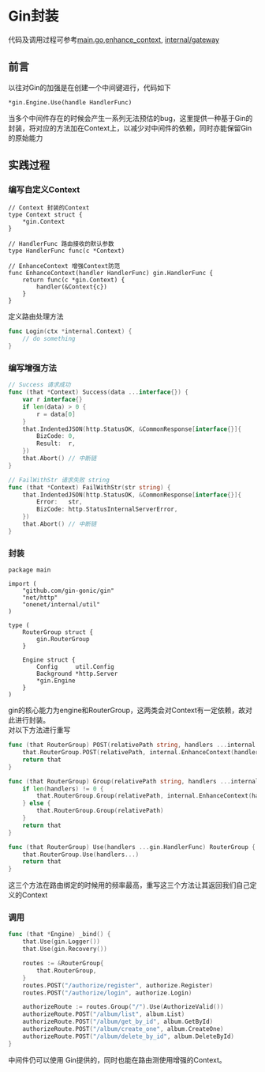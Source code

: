Gin封装
===
代码及调用过程可参考[main.go](main.go),[enhance_context](internal/enhance_context.go), [internal/gateway](internal/gateway)
## 前言

以往对Gin的加强是在创建一个中间键进行，代码如下
```
*gin.Engine.Use(handle HandlerFunc)
```
当多个中间件存在的时候会产生一系列无法预估的bug，这里提供一种基于Gin的封装，将对应的方法加在Context上，以减少对中间件的依赖，同时亦能保留Gin的原始能力

## 实践过程
### 编写自定义Context
```golang
// Context 封装的Context
type Context struct {
	*gin.Context
}

// HandlerFunc 路由接收的默认参数
type HandlerFunc func(c *Context)

// EnhanceContext 增强Context防范
func EnhanceContext(handler HandlerFunc) gin.HandlerFunc {
	return func(c *gin.Context) {
		handler(&Context{c})
	}
}
```
定义路由处理方法
```go
func Login(ctx *internal.Context) {
    // do something
}
```

### 编写增强方法
```go
// Success 请求成功
func (that *Context) Success(data ...interface{}) {
	var r interface{}
	if len(data) > 0 {
		r = data[0]
	}
	that.IndentedJSON(http.StatusOK, &CommonResponse[interface{}]{
		BizCode: 0,
		Result:  r,
	})
	that.Abort() // 中断链
}

// FailWithStr 请求失败 string
func (that *Context) FailWithStr(str string) {
	that.IndentedJSON(http.StatusOK, &CommonResponse[interface{}]{
		Error:   str,
		BizCode: http.StatusInternalServerError,
	})
	that.Abort() // 中断链
}
```

### 封装
```golang
package main

import (
	"github.com/gin-gonic/gin"
	"net/http"
	"onenet/internal/util"
)

type (
	RouterGroup struct {
		gin.RouterGroup
	}

	Engine struct {
		Config     util.Config
		Background *http.Server
		*gin.Engine
	}
)
```
gin的核心能力为engine和RouterGroup，这两类会对Context有一定依赖，故对此进行封装。    
对以下方法进行重写
```go
func (that RouterGroup) POST(relativePath string, handlers ...internal.HandlerFunc) RouterGroup {
	that.RouterGroup.POST(relativePath, internal.EnhanceContext(handlers[0]))
	return that
}

func (that RouterGroup) Group(relativePath string, handlers ...internal.HandlerFunc) RouterGroup {
	if len(handlers) != 0 {
		that.RouterGroup.Group(relativePath, internal.EnhanceContext(handlers[0]))
	} else {
		that.RouterGroup.Group(relativePath)
	}
	return that
}

func (that RouterGroup) Use(handlers ...gin.HandlerFunc) RouterGroup {
	that.RouterGroup.Use(handlers...)
	return that
}
```
这三个方法在路由绑定的时候用的频率最高，重写这三个方法让其返回我们自己定义的Context

### 调用
```go
func (that *Engine) _bind() {
	that.Use(gin.Logger())
	that.Use(gin.Recovery())

	routes := &RouterGroup{
		that.RouterGroup,
	}
	routes.POST("/authorize/register", authorize.Register)
	routes.POST("/authorize/login", authorize.Login)

	authorizeRoute := routes.Group("/").Use(AuthorizeValid())
	authorizeRoute.POST("/album/list", album.List)
	authorizeRoute.POST("/album/get_by_id", album.GetById)
	authorizeRoute.POST("/album/create_one", album.CreateOne)
	authorizeRoute.POST("/album/delete_by_id", album.DeleteById)
}
```
中间件仍可以使用 Gin提供的，同时也能在路由测使用增强的Context。